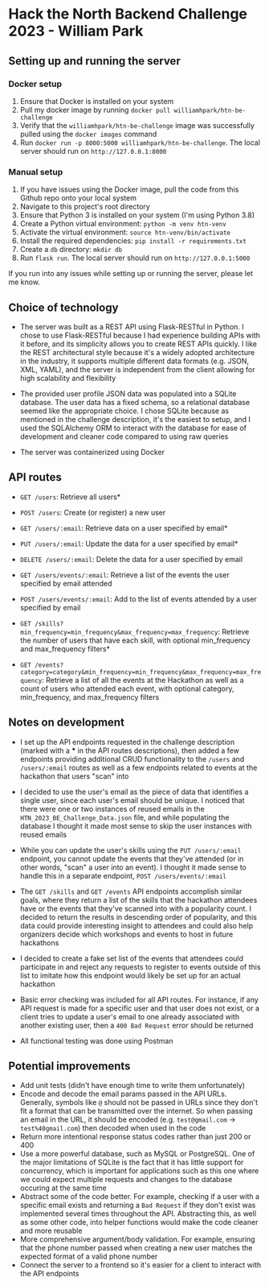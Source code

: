 # Hack the North Backend Challenge 2023 - William Park

## Setting up and running the server

### Docker setup

1. Ensure that Docker is installed on your system
2. Pull my docker image by running `docker pull williamhpark/htn-be-challenge`
3. Verify that the `williamhpark/htn-be-challenge` image was successfully pulled using the `docker images` command
4. Run `docker run -p 8000:5000 williamhpark/htn-be-challenge`. The local server should run on `http://127.0.0.1:8000`

### Manual setup

1. If you have issues using the Docker image, pull the code from this Github repo onto your local system
2. Navigate to this project's root directory
3. Ensure that Python 3 is installed on your system (I'm using Python 3.8)
4. Create a Python virtual environment: `python -m venv htn-venv`
5. Activate the virtual environment: `source htn-venv/bin/activate`
6. Install the required dependencies: `pip install -r requirements.txt`
7. Create a `db` directory: `mkdir db`
8. Run `flask run`. The local server should run on `http://127.0.0.1:5000`

If you run into any issues while setting up or running the server, please let me know.

## Choice of technology

- The server was built as a REST API using Flask-RESTful in Python. I chose to use Flask-RESTful because I had experience building APIs with it before, and its simplicity allows you to create REST APIs quickly. I like the REST architectural style because it's a widely adopted architecture in the industry, it supports multiple different data formats (e.g. JSON, XML, YAML), and the server is independent from the client allowing for high scalability and flexibility

- The provided user profile JSON data was populated into a SQLite database. The user data has a fixed schema, so a relational database seemed like the appropriate choice. I chose SQLite because as mentioned in the challenge description, it's the easiest to setup, and I used the SQLAlchemy ORM to interact with the database for ease of development and cleaner code compared to using raw queries

- The server was containerized using Docker

## API routes

- `GET /users`: Retrieve all users\*
- `POST /users`: Create (or register) a new user

- `GET /users/:email`: Retrieve data on a user specified by email\*
- `PUT /users/:email`: Update the data for a user specified by email\*
- `DELETE /users/:email`: Delete the data for a user specified by email

- `GET /users/events/:email`: Retrieve a list of the events the user specified by email attended
- `POST /users/events/:email`: Add to the list of events attended by a user specified by email

- `GET /skills?min_frequency=min_frequency&max_frequency=max_frequency`: Retrieve the number of users that have each skill, with optional min_frequency and max_frequency filters\*

- `GET /events?category=category&min_frequency=min_frequency&max_frequency=max_frequency`: Retrieve a list of all the events at the Hackathon as well as a count of users who attended each event, with optional category, min_frequency, and max_frequency filters

## Notes on development

- I set up the API endpoints requested in the challenge description (marked with a **\*** in the API routes descriptions), then added a few endpoints providing additional CRUD functionality to the `/users` and `/users/:email` routes as well as a few endpoints related to events at the hackathon that users "scan" into

- I decided to use the user's email as the piece of data that identifies a single user, since each user's email should be unique. I noticed that there were one or two instances of reused emails in the `HTN_2023_BE_Challenge_Data.json` file, and while populating the database I thought it made most sense to skip the user instances with reused emails

- While you can update the user's skills using the `PUT /users/:email` endpoint, you cannot update the events that they've attended (or in other words, "scan" a user into an event). I thought it made sense to handle this in a separate endpoint, `POST /users/events/:email`

- The `GET /skills` and `GET /events` API endpoints accomplish similar goals, where they return a list of the skills that the hackathon attendees have or the events that they've scanned into with a popularity count. I decided to return the results in descending order of popularity, and this data could provide interesting insight to attendees and could also help organizers decide which workshops and events to host in future hackathons

- I decided to create a fake set list of the events that attendees could participate in and reject any requests to register to events outside of this list to imitate how this endpoint would likely be set up for an actual hackathon

- Basic error checking was included for all API routes. For instance, if any API request is made for a specific user and that user does not exist, or a client tries to update a user's email to one already associated with another existing user, then a `400 Bad Request` error should be returned

- All functional testing was done using Postman

## Potential improvements

- Add unit tests (didn't have enough time to write them unfortunately)
- Encode and decode the email params passed in the API URLs. Generally, symbols like `@` should not be passed in URLs since they don't fit a format that can be transmitted over the internet. So when passing an email in the URL, it should be encoded (e.g. `test@gmail.com` -> `test%40gmail.com`) then decoded when used in the code
- Return more intentional response status codes rather than just 200 or 400
- Use a more powerful database, such as MySQL or PostgreSQL. One of the major limitations of SQLite is the fact that it has little support for concurrency, which is important for applications such as this one where we could expect multiple requests and changes to the database occuring at the same time
- Abstract some of the code better. For example, checking if a user with a specific email exists and returning a `Bad Request` if they don't exist was implemented several times throughout the API. Abstracting this, as well as some other code, into helper functions would make the code cleaner and more reusable
- More comprehensive argument/body validation. For example, ensuring that the phone number passed when creating a new user matches the expected format of a valid phone number
- Connect the server to a frontend so it's easier for a client to interact with the API endpoints
